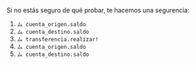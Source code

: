 Si no estás seguro de qué probar, te hacemos una segurencia:

1. `ム cuenta_origen.saldo`
2. `ム cuenta_destino.saldo`
3. `ム transferencia.realizar!`
4. `ム cuenta_origen.saldo`
5. `ム cuenta_destino.saldo`